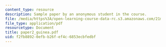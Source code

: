 ```yaml
---
content_type: resource
description: Sample paper by an anonymous student in the course.
file: /media/https%3A/open-learning-course-data-rc.s3.amazonaws.com/21m-030-introduction-to-world-music-fall-2006/f2fb88920efbb26fef4c6853ecbfedbf_paper2_guinea.pdf
file_type: application/pdf
resourcetype: Document
title: paper2_guinea.pdf
uid: f2fb8892-0efb-b26f-ef4c-6853ecbfedbf
---
```

